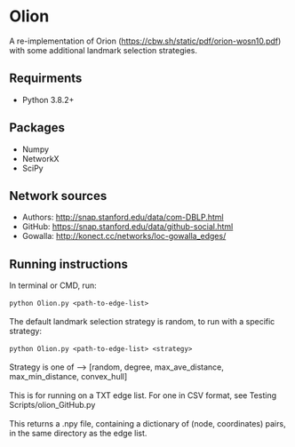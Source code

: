 # Olion
A re-implementation of Orion (https://cbw.sh/static/pdf/orion-wosn10.pdf) with some additional landmark selection strategies.

## Requirments
* Python 3.8.2+

## Packages
* Numpy
* NetworkX
* SciPy

## Network sources 
* Authors: http://snap.stanford.edu/data/com-DBLP.html
* GitHub: https://snap.stanford.edu/data/github-social.html
* Gowalla: http://konect.cc/networks/loc-gowalla_edges/

## Running instructions
In terminal or CMD, run: 
<br />
<br />
`python Olion.py <path-to-edge-list>`
<br />
<br />
The default landmark selection strategy is random, to run with a specific strategy:
<br />
<br />
`python Olion.py <path-to-edge-list> <strategy>`
<br />
<br />
Strategy is one of --> [random, degree, max_ave_distance, max_min_distance, convex_hull]
<br />
<br />
This is for running on a TXT edge list. For one in CSV format, see Testing Scripts/olion_GitHub.py <br />
<br />
This returns a .npy file, containing a dictionary of (node, coordinates) pairs, in the same directory as the edge list. 
<br /> <br />


